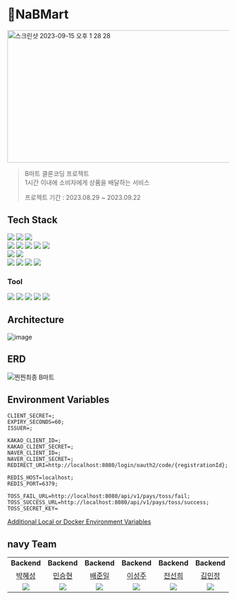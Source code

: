 # 🛒NaBMart

<img width="1000" height="300" alt="스크린샷 2023-09-15 오후 1 28 28" src="https://github.com/prgrms-be-devcourse/BE-04-NaBMart/assets/70627982/b6ddf10b-afa4-4fcc-92fd-b745b77af15b">



> B마트 클론코딩 프로젝트<br>
> 1시간 이내에 소비자에게 상품을 배달하는 서비스
> 
> 프로젝트 기간 : 2023.08.29 ~ 2023.09.22

## Tech Stack
<div align="left">
<div>
    <img src="https://img.shields.io/badge/Java-007396?style=flat-square&logo=Java&logoColor=white">
    <img src="https://img.shields.io/badge/Gradle-02303A?style=flat-square&logo=Gradle&logoColor=white">
    <img src="https://img.shields.io/badge/Spring%20Boot-6DB33F?style=flat-square&logo=Spring-Boot&logoColor=white">
</div>

<div>
    <img src="https://img.shields.io/badge/Spring%20Data%20JPA-6DB33F?style=flat-square&logo=Spring-Data-JPA&logoColor=white">
    <img src="https://img.shields.io/badge/QueryDSL-009630?style=flat-square&logo=Gradle&logoColor=white">
    <img src="https://img.shields.io/badge/Spring%20Security-6DB33F?style=flat-square&logo=Spring-Security&logoColor=white">
    <img src="https://img.shields.io/badge/JWT-000000?style=flat-square&logo=JSON-Web-Tokens&logoColor=white">
    <img src="https://img.shields.io/badge/OAuth%202.0-3EA0F6?style=flat-square&logo=OAuth&logoColor=white">
</div>

<div>
    <img src="https://img.shields.io/badge/MySQL-4479A1?style=flat-square&logo=MySQL&logoColor=white">
    <img src="https://img.shields.io/badge/Redis-D62124?style=flat-square&logo=Redis&logoColor=white">
</div>

<div>
    <img src="https://img.shields.io/badge/JUnit%205-25A162?style=flat-square&logo=JUnit&logoColor=white">
    <img src="https://img.shields.io/badge/RestDocs-2496ED?style=flat-square&logo=Swagger&logoColor=white">
    <img src="https://img.shields.io/badge/Docker-2496ED?style=flat-square&logo=Docker&logoColor=white">
    <img src="https://img.shields.io/badge/GitHub%20Actions-2088FF?style=flat-square&logo=GitHub-Actions&logoColor=white">
</div>

### Tool
<div>
    <img src="https://img.shields.io/badge/Notion-000000?style=flat-square&logo=notion&logoColor=white">
    <img src="https://img.shields.io/badge/Jira-0052CC?style=flat-square&logo=jirasoftware&logoColor=white">
    <img src="https://img.shields.io/badge/Slack-4A154B?style=flat-square&logo=slack&logoColor=white">
    <img src="https://img.shields.io/badge/IntelliJ IDEA-4A154B?style=flat-square&logo=intellijidea&logoColor=white">
    <img src="https://img.shields.io/badge/JMeter-D22128?style=flat-square&logo=Apache-JMeter&logoColor=white">
</div>
</div>

## Architecture
![image](https://github.com/prgrms-be-devcourse/BE-04-NaBMart/assets/70627982/0f6c4cc8-022c-4e64-aa7a-642d15488156)


## ERD
![찐찐최종 B마트](https://github.com/prgrms-be-devcourse/BE-04-NaBMart/assets/70627982/f0b8c2f8-21c2-42b8-ab8a-a62a5569d839)


## Environment Variables
```
CLIENT_SECRET=;
EXPIRY_SECONDS=60;
ISSUER=;

KAKAO_CLIENT_ID=;
KAKAO_CLIENT_SECRET=;
NAVER_CLIENT_ID=;
NAVER_CLIENT_SECRET=;
REDIRECT_URI=http://localhost:8080/login/oauth2/code/{registrationId};

REDIS_HOST=localhost;
REDIS_PORT=6379;

TOSS_FAIL_URL=http://localhost:8080/api/v1/pays/toss/fail;
TOSS_SUCCESS_URL=http://localhost:8080/api/v1/pays/toss/success;
TOSS_SECRET_KEY=
```

[Additional Local or Docker Environment Variables](https://mellow-shadow-fed.notion.site/4ac5c19cc7254fcc8364bfa5f3653bca?p=d19f142187be44fe8a4e049afdae6035&pm=s)

## navy Team

<table>
    <tr align="center">
        <td><B>Backend</B></td>
        <td><B>Backend</B></td>
        <td><B>Backend</B></td>
        <td><B>Backend</B></td>
        <td><B>Backend</B></td>
        <td><B>Backend</B></td>
    </tr>
    <tr align="center">
        <td><a href="https://github.com/hseong3243">박혜성</a></td>
        <td><a href="https://github.com/seongHyun-Min">민승현</a></td>
        <td><a href="https://github.com/bjo6300">배준일</a></td>
        <td><a href="https://github.com/Seongju-Lee">이성주</a></td>
        <td><a href="https://github.com/funnysunny08">전선희</a></td>
        <td><a href="https://github.com/pushedrumex">김민정</a></td>
    </tr>
    <tr align="center">
        <td>
            <img src="https://github.com/hseong3243.png?size=100">
        </td>
        <td>
            <img src="https://github.com/seongHyun-Min.png?size=100">
        </td>
        <td>
            <img src="https://github.com/bjo6300.png?size=100">
        </td>
        <td>
            <img src="https://github.com/Seongju-Lee.png?size=100">
        </td>
        <td>
            <img src="https://github.com/funnysunny08.png?size=100">
        </td>
        <td>
            <img src="https://github.com/pushedrumex.png?size=100">
        </td>
    </tr>
</table>
